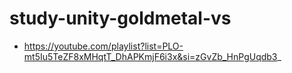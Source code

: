 # study-unity-goldmetal-vs
- https://youtube.com/playlist?list=PLO-mt5Iu5TeZF8xMHqtT_DhAPKmjF6i3x&si=zGvZb_HnPgUqdb3_
